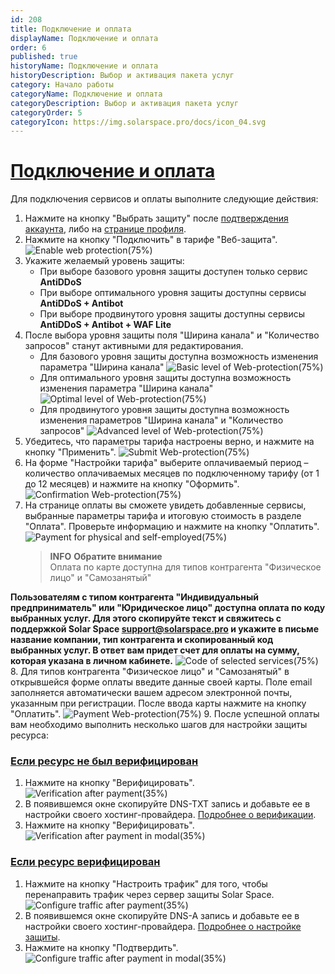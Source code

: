 ```yaml
---
id: 208
title: Подключение и оплата
displayName: Подключение и оплата
order: 6
published: true
historyName: Подключение и оплата
historyDescription: Выбор и активация пакета услуг
category: Начало работы
categoryName: Подключение и оплата
categoryDescription: Выбор и активация пакета услуг
categoryOrder: 5
categoryIcon: https://img.solarspace.pro/docs/icon_04.svg
---
```


# [Подключение и оплата](activation-and-payment)
Для подключения сервисов и оплаты выполните следующие действия:
1. Нажмите на кнопку "Выбрать защиту" после [подтверждения аккаунта]([243]), либо на [странице профиля]([262]). </br>
2. Нажмите на кнопку "Подключить" в тарифе "Веб-защита".
![Enable web protection(75%)](https://img.solarspace.pro/docs/enable-web-protection.jpg "Подключение Веб-защиты")
3. Укажите желаемый уровень защиты: </br>
   - При выборе базового уровня защиты доступен только сервис **AntiDDoS** </br>
   - При выборе оптимального уровня защиты доступны сервисы **AntiDDoS + Antibot** </br>
   - При выборе продвинутого уровня защиты доступны сервисы **AntiDDoS + Antibot + WAF Lite** </br>
4. После выбора уровня защиты поля "Ширина канала" и "Количество запросов" станут активными для редактирования. </br>
   - Для базового уровня защиты доступна возможность изменения параметра "Ширина канала"
![Basic level of Web-protection(75%)](https://img.solarspace.pro/docs/basic-level-of-protection.jpg "Базовый уровень защиты")
   - Для оптимального уровня защиты доступна возможность изменения параметра "Ширина канала"
![Optimal level of Web-protection(75%)](https://img.solarspace.pro/docs/optimal-level-of-protection.jpg "Оптимальный уровень защиты")
   - Для продвинутого уровня защиты доступна возможность изменения параметров "Ширина канала" и "Количество запросов"
![Advanced level of Web-protection(75%)](https://img.solarspace.pro/docs/advanced-level-of-protection.jpg "Продвинутый уровень защиты")
5. Убедитесь, что параметры тарифа настроены верно, и нажмите на кнопку "Применить".
![Submit Web-protection(75%)](https://img.solarspace.pro/docs/submit-web-protection.jpg "Сохранить параметры Веб-защиты")
6. На форме "Настройки тарифа" выберите оплачиваемый период – количество оплачиваемых месяцев по подключенному тарифу (от 1 до 12 месяцев) и нажмите на кнопку "Оформить".
![Confirmation Web-protection(75%)](https://img.solarspace.pro/docs/confirmation-web-protection.jpg "Оформить Веб-защиту")
7. На странице оплаты вы сможете увидеть добавленные сервисы, выбранные параметры тарифа и итоговую стоимость в разделе "Оплата". Проверьте информацию и нажмите на кнопку "Оплатить".
![Payment for physical and self-employed(75%)](https://img.solarspace.pro/docs/payment-for-physical.jpg "Оплата для физического лица и самозанятого")  
   > **INFO**
   > **Обратите внимание**  
   > Оплата по карте доступна для типов контрагента "Физическое лицо" и "Самозанятый"

**Пользователям с типом контрагента "Индивидуальный предприниматель" или "Юридическое лицо" доступна оплата по коду выбранных услуг. Для этого скопируйте текст и свяжитесь с поддержкой Solar Space support@solarspace.pro и укажите в письме название компании, тип контрагента и скопированный код выбранных услуг. В ответ вам придет счет для оплаты на сумму, которая указана в личном кабинете.**
![Code of selected services(75%)](https://img.solarspace.pro/docs/code-of-selected-services.jpg "Оплата по коду выбранных услуг")
8. Для типов контрагента "Физическое лицо" и "Самозанятый" в открывшейся форме оплаты введите данные своей карты. Поле email заполняется автоматически вашем адресом электронной почты, указанным при регистрации. После ввода карты нажмите на кнопку "Оплатить".
![Payment Web-protection(75%)](https://img.solarspace.pro/docs/payment-web-protection.jpg "Оплата Веб-защиты")
9. После успешной оплаты вам необходимо выполнить несколько шагов для настройки защиты ресурса:

### [Если ресурс не был верифицирован](not-verificated-resource)
1. Нажмите на кнопку "Верифицировать".
![Verification after payment(35%)](https://img.solarspace.pro/docs/verification-after-payment.jpg "Верификация после оплаты")
2. В появившемся окне скопируйте DNS-TXT запись и добавьте ее в настройки своего хостинг-провайдера.
   [Подробнее о верификации]([206]). </br>
3. Нажмите на кнопку "Верифицировать".
![Verification after payment in modal(35%)](https://img.solarspace.pro/docs/verification-after-payment-in-modal.jpg "Верификация после оплаты в модальном окне")
 
### [Если ресурс верифицирован](verificated-resource)
1. Нажмите на кнопку "Настроить трафик" для того, чтобы перенаправить трафик через сервер защиты Solar Space.
![Сonfigure traffic after payment(35%)](https://img.solarspace.pro/docs/configure-traffic-after-payment.jpg "Настройка трафика после оплаты")
2. В появившемся окне скопируйте DNS-A запись и добавьте ее в настройки своего хостинг-провайдера.
   [Подробнее о настройке защиты]([213]). </br>
3. Нажмите на кнопку "Подтвердить".
![Configure traffic after payment in modal(35%)](https://img.solarspace.pro/docs/configure-traffic-after-payment-in-modal.jpg "Настройка трафика после оплаты в модальном окне")